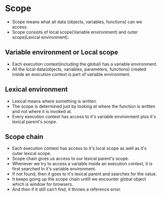 # Scope

- Scope means what all data (objects, variables, functions) can we access.
- Scope consists of local scope(Variable environment) and outer scope(Lexical environment).

## Variable environment or Local scope

- Each execution context(including the global) has a variable environment.
- All the local data(objects, variables, parameters, functions) created inside an execution context is part of variable environment.

## Lexical environment

- Lexical means where something is written.
- The scope is determined just by looking at where the function is written and not where it is invoked at.
- Every execution context has access to it's variable environment plus it's lexical parent's scope.

## Scope chain

- Each execution context has access to it's local scope as well as it's outer lexical scope.
- Scope chain gives us access to our lexical parent's scope.
- Whenever we try to access a variable inside an execution context, it is first searched in it's variable environment.
- If not found, then it goes to it's lexical parent and searches for the value.
- It keeps going up the scope chain untill we encounter global object which is window for browsers.
- And then if it still can't find, it throws a reference error.
